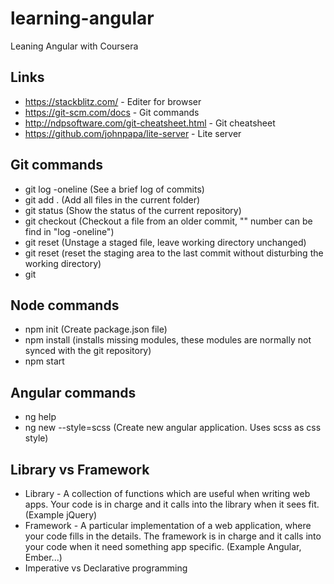 # learning-angular
Leaning Angular with Coursera

## Links
- https://stackblitz.com/ - Editer for browser
- https://git-scm.com/docs - Git commands
- http://ndpsoftware.com/git-cheatsheet.html - Git cheatsheet
- https://github.com/johnpapa/lite-server -  Lite server

## Git commands
- git log -oneline (See a brief log of commits)
- git add . (Add all files in the current folder)
- git status (Show the status of the current repository)
- git checkout <commit> <file> (Checkout a file from an older commit, "<commit>" number can be find in "log -oneline")
- git reset <file> (Unstage a staged file, leave working directory unchanged)
- git reset (reset the staging area to the last commit without disturbing the working directory)
- git 

## Node commands
- npm init (Create package.json file)
- npm install (installs missing modules, these modules are normally not synced with the git repository)
- npm start

## Angular commands
- ng help
- ng new <name> --style=scss (Create new angular application. Uses scss as css style)

## Library vs Framework
- Library - A collection of functions which are useful when writing web apps. Your code is in charge and it calls into the library when it sees fit. (Example jQuery)
- Framework - A particular implementation of a web application, where your code fills in the details. The framework is in charge and it calls into your code when it need something app specific. (Example Angular, Ember...)
- Imperative vs Declarative programming


  